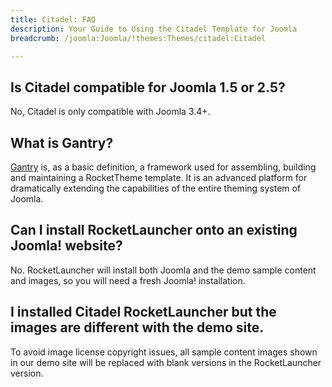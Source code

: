 ```yaml
---
title: Citadel: FAQ
description: Your Guide to Using the Citadel Template for Joomla
breadcrumb: /joomla:Joomla/!themes:Themes/citadel:Citadel

---
```


## Is Citadel compatible for Joomla 1.5 or 2.5?

No, Citadel is only compatible with Joomla 3.4+.

## What is Gantry?

[Gantry][gantry] is, as a basic definition, a framework used for assembling, building and maintaining a RocketTheme template. It is an advanced platform for dramatically extending the capabilities of the entire theming system of Joomla.

## Can I install RocketLauncher onto an existing Joomla! website?

No. RocketLauncher will install both Joomla and the demo sample content and images, so you will need a fresh Joomla! installation.

## I installed Citadel RocketLauncher but the images are different with the demo site.

To avoid image license copyright issues, all sample content images shown in our demo site will be replaced with blank versions in the RocketLauncher version.

[gantry]: http://gantry.org/
[forum]: http://www.rockettheme.com/forum/joomla-template-citadel
[roksprocket]: http://www.rockettheme.com/joomla/extensions/roksprocket